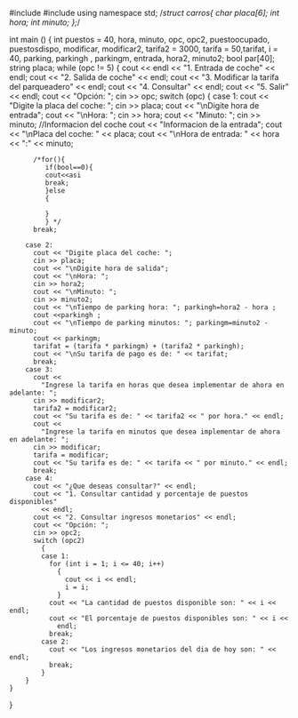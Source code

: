 #include <iostream>
#include <string>
using namespace std;
/*struct carros{
    char placa[6];
    int hora;
    int minuto;
};*/

int
main ()
{
  int puestos =
	40, hora, minuto, opc, opc2, puestoocupado, puestosdispo,
	modificar, modificar2, tarifa2 = 3000, tarifa = 50,tarifat, i =
	40, parking, parkingh , parkingm, entrada, hora2, minuto2;
  bool par[40];
  string placa;
  while (opc != 5)
	{
	  cout << endl << "1. Entrada de coche" << endl;
	  cout << "2. Salida de coche" << endl;
	  cout << "3. Modificar la tarifa del parqueadero" << endl;
	  cout << "4. Consultar" << endl;
	  cout << "5. Salir" << endl;
	  cout << "Opción: ";
	  cin >> opc;
	  switch (opc)
		{
		case 1:
		  cout << "Digite la placa del coche: ";
		  cin >> placa;
		  cout << "\nDigite hora de entrada";
		  cout << "\nHora: "; 
		  cin >> hora;
		  cout << "Minuto: ";
		  cin >> minuto;
		  //Informacion del coche 
		  cout << "Informacion de la entrada";
		  cout << "\nPlaca del coche: " << placa;
		  cout << "\nHora de entrada: " << hora << ":" << minuto;

		  /*for(){
		     if(bool==0){
		     cout<<asi
		     break;
		     }else
		     {

		     }
		     } */
		  break;

		case 2:
		  cout << "Digite placa del coche: ";
		  cin >> placa;
		  cout << "\nDigite hora de salida";
		  cout << "\nHora: ";
		  cin >> hora2;
		  cout << "\nMinuto: ";
		  cin >> minuto2;
		  cout << "\nTiempo de parking hora: "; parkingh=hora2 - hora ;
		  cout <<parkingh ;
		  cout << "\nTiempo de parking minutos: "; parkingm=minuto2 - minuto; 
		  cout << parkingm;
		  tarifat = (tarifa * parkingm) + (tarifa2 * parkingh);
		  cout << "\nSu tarifa de pago es de: " << tarifat;
		  break;
		case 3:
		  cout <<
			"Ingrese la tarifa en horas que desea implementar de ahora en adelante: ";
		  cin >> modificar2;
		  tarifa2 = modificar2;
		  cout << "Su tarifa es de: " << tarifa2 << " por hora." << endl;
		  cout <<
			"Ingrese la tarifa en minutos que desea implementar de ahora en adelante: ";
		  cin >> modificar;
		  tarifa = modificar;
		  cout << "Su tarifa es de: " << tarifa << " por minuto." << endl;
		  break;
		case 4:
		  cout << "¿Que deseas consultar?" << endl;
		  cout << "1. Consultar cantidad y porcentaje de puestos disponibles"
			<< endl;
		  cout << "2. Consultar ingresos monetarios" << endl;
		  cout << "Opción: ";
		  cin >> opc2;
		  switch (opc2)
			{
			case 1:
			  for (int i = 1; i <= 40; i++)
				{
				  cout << i << endl;
				  i = i;
				}
			  cout << "La cantidad de puestos disponible son: " << i << endl;
			  cout << "El porcentaje de puestos disponibles son: " << i <<
				endl;
			  break;
			case 2:
			  cout << "Los ingresos monetarios del dia de hoy son: " << endl;
			  break;
			}
		}
	}
}

